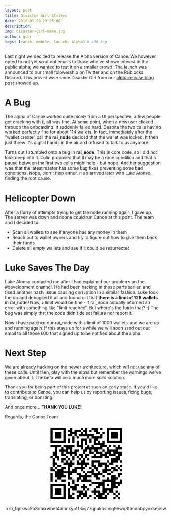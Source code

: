 ```yaml
---
layout: post
title: Disaster Girl Strikes 
date: 2018-01-09 23:25:00
description: 
img: disaster-girl-meme.jpg  
author: gokr 
tags: [canoe, mobile, launch, alpha] # add tag
---
```


Last night we decided to release the Alpha version of Canoe. We however opted to not yet send out emails to those who've shown interest in the public alpha; we wanted to test it on a smaller crowd. The launch was announced to our small folowership on Twitter and on the Raiblocks Discord. This proved wise since Disaster Girl from our [alpha release blog post](https://getcanoe.io/2018/01/08/canoe-first-mobile-wallet-for-raiblocks.html) showed up.

<!--more-->

# A Bug
The alpha of Canoe worked quite nicely from a UI perspective, a few people got cracking with it, all was fine. At some point, when a new user clicked through the onboarding, it suddenly failed hard. Despite the two calls having worked perfectly fine for about 114 wallets. In fact, immediately after the "wallet create" call the **rai\_node** decided that the wallet was locked. It then just threw it's digital hands in the air and refused to talk to us anymore.

Turns out I stumbled onto a bug in **rai\_node**. This is core code, so I did not look deep into it. Colin proposed that it may be a race condition and that a pause between the first two calls might help - but nope. Another suggestion was that the latest master has some bug fixes preventing some bad conditions. Nope, didn't help either. Help arrived later with Luke Alonso, finding the root cause.

# Helicopter Down
After a flurry of attempts trying to get the node running again, I gave up. The server was down and noone could run Canoe at this point. The team and I decided to:

* Scan all wallets to see if anyone had any money in them
* Reach out to wallet owners and try to figure out how to give them back their funds
* Delete all empty wallets and see if it could be resurrected

# Luke Saves The Day
Luke Alonso contacted me after I had explained our problems on the #development channel. He had been hacking in these parts earlier, and fixed another nasty issue causing corruption in a similar fashion. Luke took the db and debugged it all and found out that **there is a limit of 128 wallets** in rai\_node! Now, a limit would be fine - if rai\_node actually returned an error with something like "limit reached". But where's the fun in that? ;) The bug was simply that the code didn't detect failure nor report it.

Now I have patched our rai\_node with a limit of 1000 wallets, and we are up and running again. If this stays up for a while we will soon send out our email to all those 600 that signed up to be notified about the alpha.

# Next Step
We are already hacking on the newer architecture, which will not use any of these calls. Until then, play with the alpha but remember the warnings we've given about it. The beta will be a much more solid solution.

Thank you for being part of this project at such an early stage. If you'd like to contribute to Canoe, you can help us by reporting issues, fixing bugs, translating, or donating.

And once more... **THANK YOU LUKE!**

Regards, the Canoe Team

<div style="margin: auto; width: 100%; padding: 10px">
<img src="/assets/img/donate.png" style="display: block;margin-left: auto;margin-right: auto;"/><br>
<div style="display:flex;align-items:center;justify-content:center;">
<bold>xrb_1qckwc5o3obkrwbet4amnkya113xq77qpaknsmiq9hwq31tmd5bpyo7sepsw</bold>
</div>
</div>
